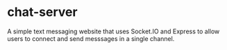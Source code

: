# chat-server
A simple text messaging website that uses Socket.IO and Express to allow users to connect and send messsages in a single channel.
